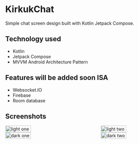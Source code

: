 # KirkukChat

Simple chat screen design built with Kotlin Jetpack Compose.

## Technology used

- Kotlin
- Jetpack Compose
- MVVM Android Architecture Pattern

## Features will be added soon ISA

- Websocket.IO
- Firebase
- Room database

## Screenshots

<div style="display: flex; justify-content: space-between;">
    <img src="https://github.com/ahmednasserzaza/KirkukChat/assets/30028905/0289dae9-7f13-4967-8244-c6b9cc6402c3" alt="light one" width="40%">
    <img src="https://github.com/ahmednasserzaza/KirkukChat/assets/30028905/a19dd6a0-4d17-4d7e-9fbf-4272991baba6" alt="light two" width="40%">
</div>

<div style="display: flex; justify-content: space-between;">
    <img src="https://github.com/ahmednasserzaza/KirkukChat/assets/30028905/cb12e819-a625-41c0-b3a9-8bf3b31908fd" alt="dark one" width="40%">
    <img src="https://github.com/ahmednasserzaza/KirkukChat/assets/30028905/8a6a3ea8-a8d1-417b-b389-5bef2c52a5c9" alt="dark two" width="40%">
</div>